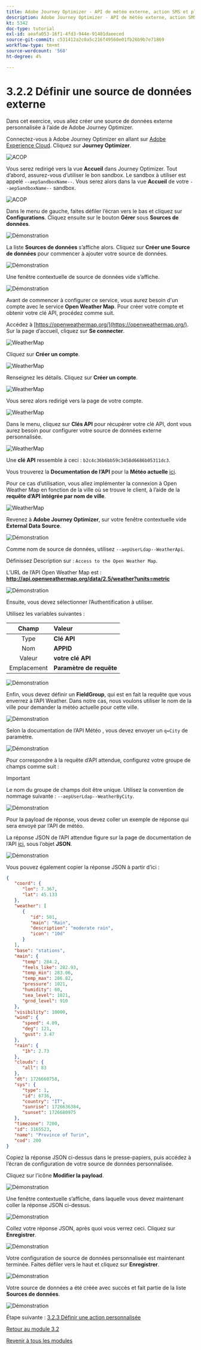 ```yaml
---
title: Adobe Journey Optimizer - API de météo externe, action SMS et plus - Définir une source de données externe
description: Adobe Journey Optimizer - API de météo externe, action SMS et plus - Définir une source de données externe
kt: 5342
doc-type: tutorial
exl-id: aeafa053-16f1-4fd3-944e-91401daeeced
source-git-commit: c531412a2c0a5c216f49560e01fb26b9b7e71869
workflow-type: tm+mt
source-wordcount: '568'
ht-degree: 4%

---
```


# 3.2.2 Définir une source de données externe

Dans cet exercice, vous allez créer une source de données externe personnalisée à l’aide de Adobe Journey Optimizer.

Connectez-vous à Adobe Journey Optimizer en allant sur [Adobe Experience Cloud](https://experience.adobe.com?lang=fr). Cliquez sur **Journey Optimizer**.

![ACOP &#x200B;](./../../../modules/ajo-b2c/module3.1/images/acophome.png)

Vous serez redirigé vers la vue **Accueil** dans Journey Optimizer. Tout d’abord, assurez-vous d’utiliser le bon sandbox. Le sandbox à utiliser est appelé `--aepSandboxName--`. Vous serez alors dans la vue **Accueil** de votre `--aepSandboxName--` sandbox.

![ACOP &#x200B;](./../../../modules/ajo-b2c/module3.1/images/acoptriglp.png)

Dans le menu de gauche, faites défiler l’écran vers le bas et cliquez sur **Configurations**. Cliquez ensuite sur le bouton **Gérer** sous **Sources de données**.

![Démonstration](./images/menudatasources.png)

La liste **Sources de données** s’affiche alors.
Cliquez sur **Créer une Source de données** pour commencer à ajouter votre source de données.

![Démonstration](./images/dshome.png)

Une fenêtre contextuelle de source de données vide s’affiche.

![Démonstration](./images/emptyds.png)

Avant de commencer à configurer ce service, vous aurez besoin d&#39;un compte avec le service **Open Weather Map**. Pour créer votre compte et obtenir votre clé API, procédez comme suit.

Accédez à [https://openweathermap.org/](https://openweathermap.org/). Sur la page d’accueil, cliquez sur **Se connecter**.

![WeatherMap](./images/owm.png)

Cliquez sur **Créer un compte**.

![WeatherMap](./images/owm1.png)

Renseignez les détails. Cliquez sur **Créer un compte**.

![WeatherMap](./images/owm2.png)

Vous serez alors redirigé vers la page de votre compte.

![WeatherMap](./images/owm4.png)

Dans le menu, cliquez sur **Clés API** pour récupérer votre clé API, dont vous aurez besoin pour configurer votre source de données externe personnalisée.

![WeatherMap](./images/owm5.png)

Une **clé API** ressemble à ceci : `b2c4c36b6bb59c3458d6686b05311dc3`.

Vous trouverez la **Documentation de l’API** pour la **Météo actuelle** [ici](https://openweathermap.org/current).

Pour ce cas d’utilisation, vous allez implémenter la connexion à Open Weather Map en fonction de la ville où se trouve le client, à l’aide de la **requête d’API intégrée par nom de ville**.

![WeatherMap](./images/owm6.png)

Revenez à **Adobe Journey Optimizer**, sur votre fenêtre contextuelle vide **External Data Source**.

![Démonstration](./images/emptyds.png)

Comme nom de source de données, utilisez `--aepUserLdap--WeatherApi`.

Définissez Description sur : `Access to the Open Weather Map`.

L’URL de l’API Open Weather Map est : **http://api.openweathermap.org/data/2.5/weather?units=metric**

![Démonstration](./images/dsname.png)

Ensuite, vous devez sélectionner l’Authentification à utiliser.

Utilisez les variables suivantes :

| Champ | Valeur |
|:-----------------------:| :-----------------------|
| Type | **Clé API** |
| Nom | **APPID** |
| Valeur | **votre clé API** |
| Emplacement | **Paramètre de requête** |

![Démonstration](./images/dsauth.png)

Enfin, vous devez définir un **FieldGroup**, qui est en fait la requête que vous enverrez à l’API Weather. Dans notre cas, nous voulons utiliser le nom de la ville pour demander la météo actuelle pour cette ville.

![Démonstration](./images/fg.png)

Selon la documentation de l’API Météo , vous devez envoyer un `q=City` de paramètre.

![Démonstration](./images/owmapi.png)

Pour correspondre à la requête d’API attendue, configurez votre groupe de champs comme suit :

>[!IMPORTANT]
>
>Le nom du groupe de champs doit être unique. Utilisez la convention de nommage suivante : `--aepUserLdap--WeatherByCity`.

![Démonstration](./images/fg1.png)

Pour la payload de réponse, vous devez coller un exemple de réponse qui sera envoyé par l’API de météo.

La réponse JSON de l’API attendue figure sur la page de documentation de l’API [ici](https://openweathermap.org/current), sous l’objet **JSON**.

![Démonstration](./images/owmapi1.png)

Vous pouvez également copier la réponse JSON à partir d’ici :

```json
{
   "coord": {
      "lon": 7.367,
      "lat": 45.133
   },
   "weather": [
      {
         "id": 501,
         "main": "Rain",
         "description": "moderate rain",
         "icon": "10d"
      }
   ],
   "base": "stations",
   "main": {
      "temp": 284.2,
      "feels_like": 282.93,
      "temp_min": 283.06,
      "temp_max": 286.82,
      "pressure": 1021,
      "humidity": 60,
      "sea_level": 1021,
      "grnd_level": 910
   },
   "visibility": 10000,
   "wind": {
      "speed": 4.09,
      "deg": 121,
      "gust": 3.47
   },
   "rain": {
      "1h": 2.73
   },
   "clouds": {
      "all": 83
   },
   "dt": 1726660758,
   "sys": {
      "type": 1,
      "id": 6736,
      "country": "IT",
      "sunrise": 1726636384,
      "sunset": 1726680975
   },
   "timezone": 7200,
   "id": 3165523,
   "name": "Province of Turin",
   "cod": 200
}    
```

Copiez la réponse JSON ci-dessus dans le presse-papiers, puis accédez à l’écran de configuration de votre source de données personnalisée.

Cliquez sur l’icône **Modifier la payload**.

![Démonstration](./images/owmapi2.png)

Une fenêtre contextuelle s’affiche, dans laquelle vous devez maintenant coller la réponse JSON ci-dessus.

![Démonstration](./images/owmapi3.png)

Collez votre réponse JSON, après quoi vous verrez ceci. Cliquez sur **Enregistrer**.

![Démonstration](./images/owmapi4.png)

Votre configuration de source de données personnalisée est maintenant terminée. Faites défiler vers le haut et cliquez sur **Enregistrer**.

![Démonstration](./images/dssave.png)

Votre source de données a été créée avec succès et fait partie de la liste **Sources de données**.

![Démonstration](./images/dslist.png)

Étape suivante : [3.2.3 Définir une action personnalisée](./ex3.md)

[Retour au module 3.2](journey-orchestration-external-weather-api-sms.md)

[Revenir à tous les modules](../../../overview.md)
